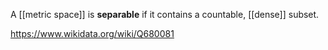 A [[metric space]] is **separable** if it contains a countable, [[dense]] subset.

https://www.wikidata.org/wiki/Q680081